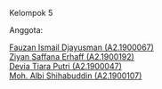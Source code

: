 Kelompok 5

Anggota:

   <a href = "https://github.com/FauzanIsmail86">Fauzan Ismail Djayusman (A2.1900067)</a><br>
   <a href = "https://github.com/ziyanse">Ziyan Saffana Erhaff    (A2.1900192)</a><br>
   <a href = "https://github.com/Deviatiara">Devia Tiara Putri       (A2.1900047)</a><br>
   <a href = "https://github.com/Albi-s">Moh. Albi Shihabuddin   (A2.1900107)</a>
